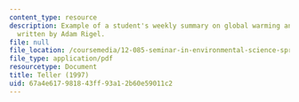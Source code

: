 ```yaml
---
content_type: resource
description: Example of a student's weekly summary on global warming and ice ages,
  written by Adam Rigel.
file: null
file_location: /coursemedia/12-085-seminar-in-environmental-science-spring-2008/67a4e617981843ff93a12b60e59011c2_rigel_w3.pdf
file_type: application/pdf
resourcetype: Document
title: Teller (1997)
uid: 67a4e617-9818-43ff-93a1-2b60e59011c2
---
```

